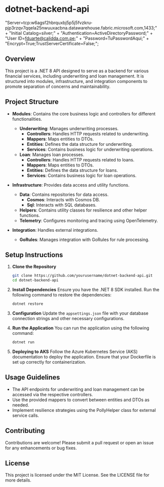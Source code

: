 # dotnet-backend-api

"Server=tcp:w6agsf2hbrquxbj5p5j5fvzkru-pjp3rzqv7qqela25nwuuxacbna.datawarehouse.fabric.microsoft.com,1433;" +
"Initial Catalog=silver;" +
"Authentication=ActiveDirectoryPassword;" +
"User ID=fduarte@calidda.com.pe;" +
"Password=TuPasswordAqui;" +
"Encrypt=True;TrustServerCertificate=False;";

## Overview

This project is a .NET 8 API designed to serve as a backend for various financial services, including underwriting and loan management. It is structured into modules, infrastructure, and integration components to promote separation of concerns and maintainability.

## Project Structure

- **Modules**: Contains the core business logic and controllers for different functionalities.

  - **Underwriting**: Manages underwriting processes.
    - **Controllers**: Handles HTTP requests related to underwriting.
    - **Mappers**: Maps entities to DTOs.
    - **Entities**: Defines the data structure for underwriting.
    - **Services**: Contains business logic for underwriting operations.
  - **Loan**: Manages loan processes.
    - **Controllers**: Handles HTTP requests related to loans.
    - **Mappers**: Maps entities to DTOs.
    - **Entities**: Defines the data structure for loans.
    - **Services**: Contains business logic for loan operations.

- **Infrastructure**: Provides data access and utility functions.

  - **Data**: Contains repositories for data access.
    - **Cosmos**: Interacts with Cosmos DB.
    - **Sql**: Interacts with SQL databases.
  - **Helpers**: Contains utility classes for resilience and other helper functions.
  - **Telemetry**: Configures monitoring and tracing using OpenTelemetry.

- **Integration**: Handles external integrations.
  - **GoRules**: Manages integration with GoRules for rule processing.

## Setup Instructions

1. **Clone the Repository**

   ```bash
   git clone https://github.com/yourusername/dotnet-backend-api.git
   cd dotnet-backend-api
   ```

2. **Install Dependencies**
   Ensure you have the .NET 8 SDK installed. Run the following command to restore the dependencies:

   ```bash
   dotnet restore
   ```

3. **Configuration**
   Update the `appsettings.json` file with your database connection strings and other necessary configurations.

4. **Run the Application**
   You can run the application using the following command:

   ```bash
   dotnet run
   ```

5. **Deploying to AKS**
   Follow the Azure Kubernetes Service (AKS) documentation to deploy the application. Ensure that your Dockerfile is set up correctly for containerization.

## Usage Guidelines

- The API endpoints for underwriting and loan management can be accessed via the respective controllers.
- Use the provided mappers to convert between entities and DTOs as needed.
- Implement resilience strategies using the PollyHelper class for external service calls.

## Contributing

Contributions are welcome! Please submit a pull request or open an issue for any enhancements or bug fixes.

## License

This project is licensed under the MIT License. See the LICENSE file for more details.
